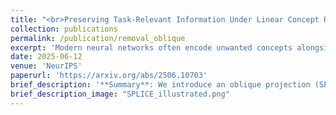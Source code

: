 ```yaml
---
title: "<br>Preserving Task-Relevant Information Under Linear Concept Removal"
collection: publications
permalink: /publication/removal_oblique
excerpt: 'Modern neural networks often encode unwanted concepts alongside task-relevant information, leading to fairness and interpretability concerns. Existing post-hoc approaches can remove undesired concepts but often degrade useful signals. We introduce SPLICE-Simultaneous Projection for LInear concept removal and Covariance prEservation-which eliminates sensitive concepts from representations while exactly preserving their covariance with a target label. SPLICE achieves this via an oblique projection that "splices out" the unwanted direction yet protects important label correlations. Theoretically, it is the unique solution that removes linear concept predictability and maintains target covariance with minimal embedding distortion. Empirically, SPLICE outperforms baselines on benchmarks such as Bias in Bios and Winobias, removing protected attributes while minimally damaging main-task information.'
date: 2025-06-12
venue: 'NeurIPS'
paperurl: 'https://arxiv.org/abs/2506.10703'
brief_description: '**Summary**: We introduce an oblique projection (SPLICE) that ensures linear guardedness w.r.t a concept of interest, while (linear) information regarding a task of interest. '
brief_description_image: "SPLICE_illustrated.png"
---
```

